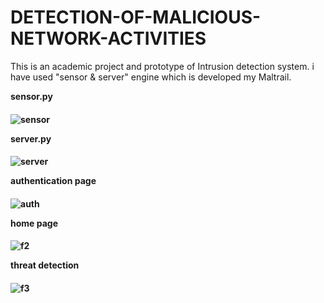 # DETECTION-OF-MALICIOUS-NETWORK-ACTIVITIES
This is an academic project and prototype of Intrusion detection system. i have used "sensor &amp; server" engine which is developed my Maltrail.

**sensor.py**<h4>
![sensor](https://user-images.githubusercontent.com/13450751/131918460-58000fb2-aa27-46c8-a6f1-2139edccb8b7.png)

**server.py**<h4>
  ![server](https://user-images.githubusercontent.com/13450751/131919815-5d05d68a-db17-42b7-aae6-8f0446e65940.png)

  **authentication page**<h4>
  ![auth](https://user-images.githubusercontent.com/13450751/131920154-b7808f02-698b-41cf-926a-d0c08ba7bd63.png)

  **home page**<h4>
  ![f2](https://user-images.githubusercontent.com/13450751/131920594-e77411b3-33f0-46ff-9e6b-2341bd3c2f74.png)
  
  **threat detection**<h4>
  ![f3](https://user-images.githubusercontent.com/13450751/131920916-7ea497ca-5b1c-4186-b8d6-e19dac516512.png)



